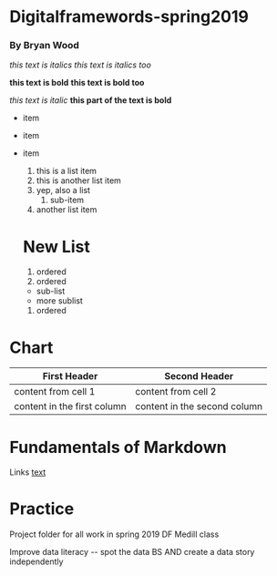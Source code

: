 # Digitalframewords-spring2019
### By Bryan Wood

*this text is italics*
_this text is italics too_

**this text is bold**
__this text is bold too__

*this text is italic* __this part of the text is bold__

* item
* item
* item

  1. this is a list item
  2. this is another list item
  3. yep, also a list
      1. sub-item
  4. another list item
  
  # New List
  1. ordered
  1. ordered
    * sub-list
    * more sublist
  1. ordered
  
 # Chart
  
First Header | Second Header
------------ | --------------
content from cell 1 | content from cell 2
content in the first column | content in the second column

# Fundamentals of Markdown

Links
[text](url)

# Practice

Project folder for all work in spring 2019 DF Medill class

Improve data literacy -- spot the data BS AND create a data story independently
